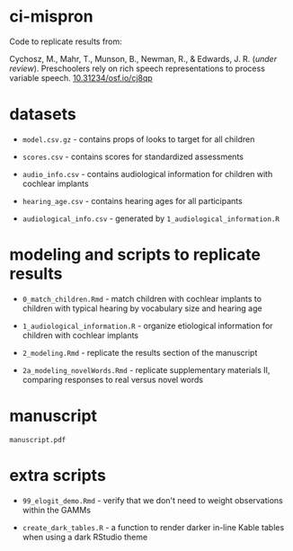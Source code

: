 # ci-mispron

Code to replicate results from:

Cychosz, M., Mahr, T., Munson, B., Newman, R., & Edwards, J. R. (*under review*). Preschoolers rely on rich speech representations to process variable speech. [10.31234/osf.io/cj8qp](https://psyarxiv.com/cj8qp/)


# datasets

* `model.csv.gz` - contains props of looks to target for all children

* `scores.csv` - contains scores for standardized assessments 

* `audio_info.csv` - contains audiological information for children with cochlear implants

* `hearing_age.csv` - contains hearing ages for all participants

* `audiological_info.csv` - generated by `1_audiological_information.R`

# modeling and scripts to replicate results

* `0_match_children.Rmd` - match children with cochlear implants to children with typical hearing by vocabulary size and hearing age

* `1_audiological_information.R` - organize etiological information for children with cochlear implants

* `2_modeling.Rmd` - replicate the results section of the manuscript

* `2a_modeling_novelWords.Rmd` - replicate supplementary materials II, comparing responses to real versus novel words

# manuscript

`manuscript.pdf`

# extra scripts

* `99_elogit_demo.Rmd` - verify that we don't need to weight observations within the GAMMs

* `create_dark_tables.R` - a function to render darker in-line Kable tables when using a dark RStudio theme
